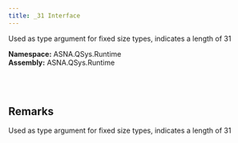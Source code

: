 ```yaml
---
title: _31 Interface
---
```


Used as type argument for fixed size types, indicates a length of 31

**Namespace:** ASNA.QSys.Runtime <br/>
**Assembly:** ASNA.QSys.Runtime

<br>
<br>

## Remarks

Used as type argument for fixed size types, indicates a length of 31

[//]: # ($$TODO: Complete the Remarks section.)

<br>
<br>

